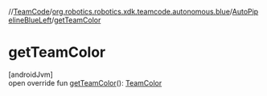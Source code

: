 //[TeamCode](../../../index.md)/[org.robotics.robotics.xdk.teamcode.autonomous.blue](../index.md)/[AutoPipelineBlueLeft](index.md)/[getTeamColor](get-team-color.md)

# getTeamColor

[androidJvm]\
open override fun [getTeamColor](get-team-color.md)(): [TeamColor](../../org.robotics.robotics.xdk.teamcode.autonomous.detection/-team-color/index.md)
